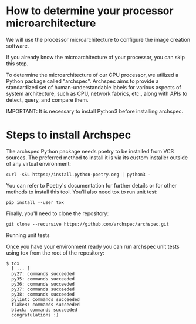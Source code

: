 # How to determine your processor microarchitecture

We will use the processor microarchitecture to configure the image creation software. 

If you already know the microarchitecture of your processor, you can skip this step.

To determine the microarchitecture of our CPU processor, we utilized a Python package called "archspec". Archspec aims to provide a standardized set of human-understandable labels for various aspects of system architecture, such as CPU, network fabrics, etc., along with APIs to detect, query, and compare them.

IMPORTANT: It is necessary to install Python3 before installing archspec.

# Steps to install Archspec

The archspec Python package needs poetry to be installed from VCS sources. The preferred method to install it is via its custom installer outside of any virtual environment:
```
curl -sSL https://install.python-poetry.org | python3 -
```
You can refer to Poetry's documentation for further details or for other methods to install this tool. You'll also need tox to run unit test:
```
pip install --user tox
```
Finally, you'll need to clone the repository:
```
git clone --recursive https://github.com/archspec/archspec.git
```
Running unit tests

Once you have your environment ready you can run archspec unit tests using tox from the root of the repository:
```
$ tox
  [ ... ]
  py27: commands succeeded
  py35: commands succeeded
  py36: commands succeeded
  py37: commands succeeded
  py38: commands succeeded
  pylint: commands succeeded
  flake8: commands succeeded
  black: commands succeeded
  congratulations :)
```
